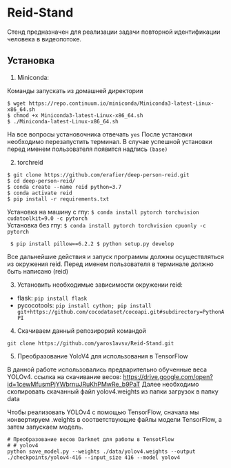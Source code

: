 # Reid-Stand

Стенд предназначен для реализации задачи повторной идентификации человека в видеопотоке.

## Установка

1. Miniconda:

Команды запускать из домашней директории
```
$ wget https://repo.continuum.io/miniconda/Miniconda3-latest-Linux-x86_64.sh
$ chmod +x Miniconda3-latest-Linux-x86_64.sh
$ ./Miniconda-latest-Linux-x86_64.sh
```
На все вопросы установочника отвечать `yes`
После установки необходимо перезапустить терминал. В случае успешной установки перед именем пользователя появится надпись `(base)`

2. torchreid
```
$ git clone https://github.com/erafier/deep-person-reid.git
$ cd deep-person-reid/
$ conda create --name reid python=3.7
$ conda activate reid
$ pip install -r requirements.txt
```
Установка на машину с гпу: `$ conda install pytorch torchvision cudatoolkit=9.0 -c pytorch`  
Установка без гпу: `$ conda install pytorch torchvision cpuonly -c pytorch`

`
$ pip install pillow==6.2.2
$ python setup.py develop`

Все дальнейшие действия и запуск программы должны осуществляться из окружения reid. Перед именем пользователя в терминале должно быть написано (reid)

3. Установить необходимые зависимости окружении reid:

- flask: `pip install flask`
- pycocotools: `pip install cython; pip install git+https://github.com/cocodataset/cocoapi.git#subdirectory=PythonAPI`

4. Скачиваем данный репозирорий командой

`git clone https://github.com/yaros1avsv/Reid-Stand.git`

5. Преобразование YoloV4 для использования в TensorFlow

В данной работе использовались предварительно обученные веса YOLOv4. 
ссылка на скачивание весов: https://drive.google.com/open?id=1cewMfusmPjYWbrnuJRuKhPMwRe_b9PaT
Далее необходимо скопировать скачанный файл yolov4.weights из папки загрузок в папку data

Чтобы реализовать YOLOv4 с помощью TensorFlow, сначала мы конвертируем .weights в соответствующие файлы модели TensorFlow, а затем запускаем модель.
```
# Преобразование весов Darknet для работы в TensotFlow 
# # yolov4
python save_model.py --weights ./data/yolov4.weights --output ./checkpoints/yolov4-416 --input_size 416 --model yolov4 
```
